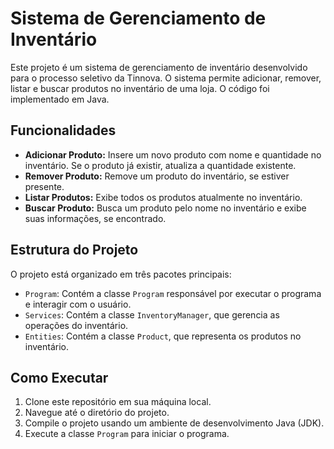 # Sistema de Gerenciamento de Inventário

Este projeto é um sistema de gerenciamento de inventário desenvolvido para o processo seletivo da Tinnova. O sistema permite adicionar, remover, listar e buscar produtos no inventário de uma loja. O código foi implementado em Java.

## Funcionalidades

- **Adicionar Produto:** Insere um novo produto com nome e quantidade no inventário. Se o produto já existir, atualiza a quantidade existente.
- **Remover Produto:** Remove um produto do inventário, se estiver presente.
- **Listar Produtos:** Exibe todos os produtos atualmente no inventário.
- **Buscar Produto:** Busca um produto pelo nome no inventário e exibe suas informações, se encontrado.

## Estrutura do Projeto

O projeto está organizado em três pacotes principais:

- `Program`: Contém a classe `Program` responsável por executar o programa e interagir com o usuário.
- `Services`: Contém a classe `InventoryManager`, que gerencia as operações do inventário.
- `Entities`: Contém a classe `Product`, que representa os produtos no inventário.

## Como Executar

1. Clone este repositório em sua máquina local.
2. Navegue até o diretório do projeto.
3. Compile o projeto usando um ambiente de desenvolvimento Java (JDK).
4. Execute a classe `Program` para iniciar o programa.

